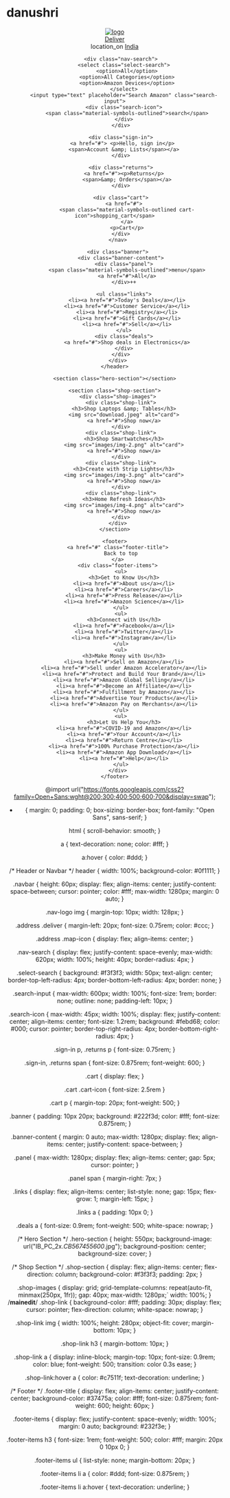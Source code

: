 # danushri

<!DOCTYPE html>
<html lang="en">
<head>
  <meta charset="UTF-8">
  <meta name="viewport" content="width=device-width, initial-scale=1.0">
  <title>Amazon Website Clone </title>
  <link rel="stylesheet" href="style.css">
  <link rel="stylesheet" href="https://fonts.googleapis.com/css2?family=Material+Symbols+Outlined:opsz,wght,FILL,GRAD@20..48,100..700,0..1,-50..200">
</head>
<body>
    <header>
      <nav class="navbar">
        <div class="nav-logo">
          <a href="#"><img src="amazon_logo (1).png" alt="logo"></a>
        </div>
        <div class="address">
          <a href="#" class="deliver">Deliver</a>
          <div class="map-icon">
            <span class="material-symbols-outlined">location_on</span>
            <a href="#" class="location">India</a>
          </div>
        </div>

        <div class="nav-search">
          <select class="select-search">
            <option>All</option>
            <option>All Categories</option>
            <option>Amazon Devices</option>
          </select>
          <input type="text" placeholder="Search Amazon" class="search-input">
          <div class="search-icon">
            <span class="material-symbols-outlined">search</span>
          </div>
        </div>

        <div class="sign-in">
         <a href="#"> <p>Hello, sign in</p>
          <span>Account &amp; Lists</span></a>
        </div>

        <div class="returns">
          <a href="#"><p>Returns</p>
            <span>&amp; Orders</span></a>
        </div>

        <div class="cart">
          <a href="#">
            <span class="material-symbols-outlined cart-icon">shopping_cart</span>
            </a>
            <p>Cart</p>
        </div>
      </nav>
      
      <div class="banner">
        <div class="banner-content">
          <div class="panel">
            <span class="material-symbols-outlined">menu</span>
            <a href="#">All</a>
          </div>++
  
          <ul class="links">
            <li><a href="#">Today's Deals</a></li>
            <li><a href="#">Customer Service</a></li>
            <li><a href="#">Registry</a></li>
            <li><a href="#">Gift Cards</a></li>
            <li><a href="#">Sell</a></li>
          </ul>
          <div class="deals">
            <a href="#">Shop deals in Electronics</a>
          </div>
        </div>
      </div>
    </header>

    <section class="hero-section"></section>

    <section class="shop-section">
      <div class="shop-images">
        <div class="shop-link">
          <h3>Shop Laptops &amp; Tables</h3>
          <img src="download.jpeg" alt="card">
          <a href="#">Shop now</a>
        </div>
        <div class="shop-link">
          <h3>Shop Smartwatches</h3>
          <img src="images/img-2.png" alt="card">
          <a href="#">Shop now</a>
        </div>
        <div class="shop-link">
          <h3>Create with Strip Lights</h3>
          <img src="images/img-3.png" alt="card">
          <a href="#">Shop now</a>
        </div>
        <div class="shop-link">
          <h3>Home Refresh Ideas</h3>
          <img src="images/img-4.png" alt="card">
          <a href="#">Shop now</a>
        </div>
      </div>
    </section>

    <footer>
      <a href="#" class="footer-title">
        Back to top
      </a>
      <div class="footer-items">
        <ul>
          <h3>Get to Know Us</h3>
          <li><a href="#">About us</a></li>
          <li><a href="#">Careers</a></li>
          <li><a href="#">Press Release</a></li>
          <li><a href="#">Amazon Science</a></li>
        </ul>
        <ul>
          <h3>Connect with Us</h3>
          <li><a href="#">Facebook</a></li>
          <li><a href="#">Twitter</a></li>
          <li><a href="#">Instagram</a></li>
        </ul>
        <ul>
          <h3>Make Money with Us</h3>
          <li><a href="#">Sell on Amazon</a></li>
          <li><a href="#">Sell under Amazon Accelerator</a></li>
          <li><a href="#">Protect and Build Your Brand</a></li>
          <li><a href="#">Amazon Global Selling</a></li>
          <li><a href="#">Become an Affiliate</a></li>
          <li><a href="#">Fulfillment by Amazon</a></li>
          <li><a href="#">Advertise Your Products</a></li>
          <li><a href="#">Amazon Pay on Merchants</a></li>
        </ul>
        <ul>
          <h3>Let Us Help You</h3>
          <li><a href="#">COVID-19 and Amazon</a></li>
          <li><a href="#">Your Account</a></li>
          <li><a href="#">Return Centre</a></li>
          <li><a href="#">100% Purchase Protection</a></li>
          <li><a href="#">Amazon App Download</a></li>
          <li><a href="#">Help</a></li>
        </ul>
      </div>
    </footer>

</body>
</html>















@import url("https://fonts.googleapis.com/css2?family=Open+Sans:wght@200;300;400;500;600;700&display=swap");

* {
  margin: 0;
  padding: 0;
  box-sizing: border-box;
  font-family: "Open Sans", sans-serif;
}

html {
  scroll-behavior: smooth;
}

a {
  text-decoration: none;
  color: #fff;
}

a:hover {
  color: #ddd;
}

/* Header or Navbar */
header {
  width: 100%;
  background-color: #0f1111;
}

.navbar {
  height: 60px;
  display: flex;
  align-items: center;
  justify-content: space-between;
  cursor: pointer;
  color: #fff;
  max-width: 1280px;
  margin: 0 auto;
}

.nav-logo img {
  margin-top: 10px;
  width: 128px;
}

.address .deliver {
  margin-left: 20px;
  font-size: 0.75rem;
  color: #ccc;
}

.address .map-icon {
  display: flex;
  align-items: center;
}


.nav-search {
  display: flex;
  justify-content: space-evenly;
  max-width: 620px;
  width: 100%;
  height: 40px;
  border-radius: 4px;
}

.select-search {
  background: #f3f3f3;
  width: 50px;
  text-align: center;
  border-top-left-radius: 4px;
  border-bottom-left-radius: 4px;
  border: none;
}

.search-input {
  max-width: 600px;
  width: 100%;
  font-size: 1rem;
  border: none;
  outline: none;
  padding-left: 10px;
}

.search-icon {
  max-width: 45px;
  width: 100%;
  display: flex;
  justify-content: center;
  align-items: center;
  font-size: 1.2rem;
  background: #febd68;
  color: #000;
  cursor: pointer;
  border-top-right-radius: 4px;
  border-bottom-right-radius: 4px;
}

.sign-in p,
.returns p {
  font-size: 0.75rem;
}

.sign-in,
.returns span {
  font-size: 0.875rem;
  font-weight: 600;
}

.cart {
  display: flex;
}

.cart .cart-icon {
  font-size: 2.5rem
}

.cart p {
  margin-top: 20px;
  font-weight: 500;
}

.banner {
  padding: 10px 20px;
  background: #222f3d;
  color: #fff;
  font-size: 0.875rem;
}

.banner-content {
  margin: 0 auto;
  max-width: 1280px;
  display: flex;
  align-items: center;
  justify-content: space-between;
}

.panel {
  max-width: 1280px;
  display: flex;
  align-items: center;
  gap: 5px;
  cursor: pointer;
}

.panel span {
  margin-right: 7px;
}

.links {
  display: flex;
  align-items: center;
  list-style: none;
  gap: 15px;
  flex-grow: 1;
  margin-left: 15px;
}

.links a {
  padding: 10px 0;
}

.deals a {
  font-size: 0.9rem;
  font-weight: 500;
  white-space: nowrap;
}

/* Hero Section */
.hero-section {
  height: 550px;
  background-image: url("IB_PC_2x._CB567455600_.jpg");
  background-position: center;
  background-size: cover;
}

/* Shop Section */
.shop-section {
  display: flex;
  align-items: center;
  flex-direction: column;
  background-color: #f3f3f3;
  padding: 2px;
}

.shop-images {
  display: grid;
  grid-template-columns: repeat(auto-fit, minmax(250px, 1fr));
  gap: 40px;
  max-width: 1280px;`
  width: 100%;
}
/**mainedit**/
.shop-link {
  background-color: #fff;
  padding: 30px;
  display: flex;
  cursor: pointer;
  flex-direction: column;
  white-space: nowrap;
}


.shop-link img {
  width: 100%;
  height: 280px;
  object-fit: cover;
  margin-bottom: 10px;
}

.shop-link h3 {
  margin-bottom: 10px;
}

.shop-link a {
  display: inline-block;
  margin-top: 10px;
  font-size: 0.9rem;
  color: blue;
  font-weight: 500;
  transition: color 0.3s ease;
}

.shop-link:hover a {
  color: #c7511f;
  text-decoration: underline;
}

/* Footer */
.footer-title {
  display: flex;
  align-items: center;
  justify-content: center;
  background-color: #37475a;
  color: #fff;
  font-size: 0.875rem;
  font-weight: 600;
  height: 60px;
}

.footer-items {
  display: flex;
  justify-content: space-evenly;
  width: 100%;
  margin: 0 auto;
  background: #232f3e;
}

.footer-items h3 {
  font-size: 1rem;
  font-weight: 500;
  color: #fff;
  margin: 20px 0 10px 0;
}

.footer-items ul {
  list-style: none;
  margin-bottom: 20px;
}

.footer-items li a {
  color: #ddd;
  font-size: 0.875rem;
}

.footer-items li a:hover {
  text-decoration: underline;
}



